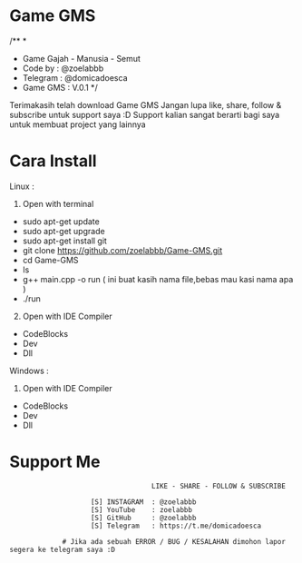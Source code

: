 # Game GMS
/**
 *
 * Game Gajah - Manusia - Semut
 * Code by      : @zoelabbb
 * Telegram     : @domicadoesca
 * Game GMS     : V.0.1
 */

Terimakasih telah download Game GMS
Jangan lupa like, share, follow & subscribe untuk support saya :D
Support kalian sangat berarti bagi saya untuk membuat project yang lainnya


# Cara Install


Linux :

1. Open with terminal
* sudo apt-get update
* sudo apt-get upgrade
* sudo apt-get install git
* git clone https://github.com/zoelabbb/Game-GMS.git
* cd Game-GMS
* ls
* g++ main.cpp -o run ( ini buat kasih nama file,bebas mau kasi nama apa )
* ./run

2. Open with IDE Compiler
- CodeBlocks
- Dev
- Dll

Windows :

1. Open with IDE Compiler
- CodeBlocks
- Dev
- Dll

# Support Me
                                       LIKE - SHARE - FOLLOW & SUBSCRIBE

                        [S] INSTAGRAM  : @zoelabbb
                        [S] YouTube    : zoelabbb
                        [S] GitHub     : @zoelabbb
                        [S] Telegram   : https://t.me/domicadoesca
                        
                 # Jika ada sebuah ERROR / BUG / KESALAHAN dimohon lapor segera ke telegram saya :D

